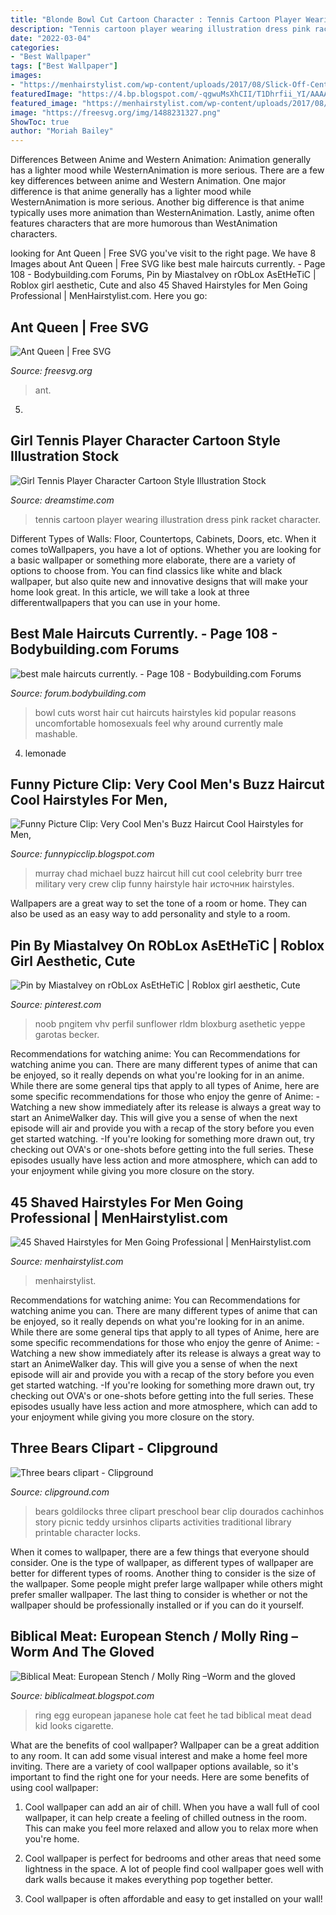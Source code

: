 ```yaml
---
title: "Blonde Bowl Cut Cartoon Character : Tennis Cartoon Player Wearing Illustration Dress Pink Racket Character"
description: "Tennis cartoon player wearing illustration dress pink racket character"
date: "2022-03-04"
categories:
- "Best Wallpaper"
tags: ["Best Wallpaper"]
images:
- "https://menhairstylist.com/wp-content/uploads/2017/08/Slick-Off-Center-Part-shaved-hairstyles-for-men.jpg"
featuredImage: "https://4.bp.blogspot.com/-qgwuMsXhCII/T1Dhrfii_YI/AAAAAAABP78/Vo8Z6c_ktd8/s1600/Man&#039;s+Buzz+Hairstyle+(50).jpg"
featured_image: "https://menhairstylist.com/wp-content/uploads/2017/08/Slick-Off-Center-Part-shaved-hairstyles-for-men.jpg"
image: "https://freesvg.org/img/1488231327.png"
ShowToc: true
author: "Moriah Bailey"
---
```



Differences Between Anime and Western Animation: Animation generally has a lighter mood while WesternAnimation is more serious.
There are a few key differences between anime and Western Animation. One major difference is that anime generally has a lighter mood while WesternAnimation is more serious. Another big difference is that anime typically uses more animation than WesternAnimation. Lastly, anime often features characters that are more humorous than WestAnimation characters.

	

		
looking for Ant Queen | Free SVG you've visit to the right page. We have 8 Images about Ant Queen | Free SVG like best male haircuts currently. - Page 108 - Bodybuilding.com Forums, Pin by Miastalvey on rObLox AsEtHeTiC | Roblox girl aesthetic, Cute and also 45 Shaved Hairstyles for Men Going Professional | MenHairstylist.com. Here you go:
		
    
## Ant Queen | Free SVG

<img loading=lazy src="https://freesvg.org/img/1488231327.png" onerror="this.onerror=null;this.src='https://tse4.mm.bing.net/th?id=OIP.aVDl_PpWw4hfP0F7lCD4gQHaHa&amp;pid=15.1';" alt="Ant Queen | Free SVG">

_Source: freesvg.org_

>ant. 

	

5.

    
## Girl Tennis Player Character Cartoon Style Illustration Stock

<img loading=lazy src="https://thumbs.dreamstime.com/z/girl-tennis-player-character-cartoon-style-illustration-pretty-little-blonde-wearing-pink-blue-dress-holding-racket-30986819.jpg" onerror="this.onerror=null;this.src='https://tse2.mm.bing.net/th?id=OIP.leqBMl6qBmK1HQCZwi9v1QHaKD&amp;pid=15.1';" alt="Girl Tennis Player Character Cartoon Style Illustration Stock">

_Source: dreamstime.com_

>tennis cartoon player wearing illustration dress pink racket character. 

	

Different Types of Walls: Floor, Countertops, Cabinets, Doors, etc.
When it comes toWallpapers, you have a lot of options. Whether you are looking for a basic wallpaper or something more elaborate, there are a variety of options to choose from. You can find classics like white and black wallpaper, but also quite new and innovative designs that will make your home look great. In this article, we will take a look at three differentwallpapers that you can use in your home.

    
## Best Male Haircuts Currently. - Page 108 - Bodybuilding.com Forums

<img loading=lazy src="http://glossynews.com/wp-content/uploads/2012/08/kid-with-a-bowl-haircut2.jpg" onerror="this.onerror=null;this.src='https://tse3.mm.bing.net/th?id=OIP.53u0NY6aBbwC_qpCQomFvwHaH4&amp;pid=15.1';" alt="best male haircuts currently. - Page 108 - Bodybuilding.com Forums">

_Source: forum.bodybuilding.com_

>bowl cuts worst hair cut haircuts hairstyles kid popular reasons uncomfortable homosexuals feel why around currently male mashable. 

	

4. lemonade 

    
## Funny Picture Clip: Very Cool Men&#039;s Buzz Haircut Cool Hairstyles For Men,

<img loading=lazy src="https://4.bp.blogspot.com/-qgwuMsXhCII/T1Dhrfii_YI/AAAAAAABP78/Vo8Z6c_ktd8/s1600/Man&#039;s+Buzz+Hairstyle+(50).jpg" onerror="this.onerror=null;this.src='https://tse3.mm.bing.net/th?id=OIP.XpaR0IKVxzWigvYygnykAQAAAA&amp;pid=15.1';" alt="Funny Picture Clip: Very Cool Men&#039;s Buzz Haircut Cool Hairstyles for Men,">

_Source: funnypicclip.blogspot.com_

>murray chad michael buzz haircut hill cut cool celebrity burr tree military very crew clip funny hairstyle hair источник hairstyles. 

	

Wallpapers are a great way to set the tone of a room or home. They can also be used as an easy way to add personality and style to a room.

    
## Pin By Miastalvey On RObLox AsEtHeTiC | Roblox Girl Aesthetic, Cute

<img loading=lazy src="https://i.pinimg.com/736x/21/fd/37/21fd376270525be081cddbfc3033f99d.jpg" onerror="this.onerror=null;this.src='https://tse1.mm.bing.net/th?id=OIP._Ie3vSLWQEaHyuBCrrfFIAHaIp&amp;pid=15.1';" alt="Pin by Miastalvey on rObLox AsEtHeTiC | Roblox girl aesthetic, Cute">

_Source: pinterest.com_

>noob pngitem vhv perfil sunflower rldm bloxburg asethetic yeppe garotas becker. 

	

Recommendations for watching anime: You can
Recommendations for watching anime you can. There are many different types of anime that can be enjoyed, so it really depends on what you're looking for in an anime. While there are some general tips that apply to all types of Anime, here are some specific recommendations for those who enjoy the genre of Anime: 
-Watching a new show immediately after its release is always a great way to start an AnimeWalker day. This will give you a sense of when the next episode will air and provide you with a recap of the story before you even get started watching. 
-If you're looking for something more drawn out, try checking out OVA's or one-shots before getting into the full series. These episodes usually have less action and more atmosphere, which can add to your enjoyment while giving you more closure on the story.

    
## 45 Shaved Hairstyles For Men Going Professional | MenHairstylist.com

<img loading=lazy src="https://menhairstylist.com/wp-content/uploads/2017/08/Slick-Off-Center-Part-shaved-hairstyles-for-men.jpg" onerror="this.onerror=null;this.src='https://tse4.mm.bing.net/th?id=OIP.dbsDpWYJ1xl6EOG89insDQHaI4&amp;pid=15.1';" alt="45 Shaved Hairstyles for Men Going Professional | MenHairstylist.com">

_Source: menhairstylist.com_

>menhairstylist. 

	

Recommendations for watching anime: You can
Recommendations for watching anime you can. There are many different types of anime that can be enjoyed, so it really depends on what you're looking for in an anime. While there are some general tips that apply to all types of Anime, here are some specific recommendations for those who enjoy the genre of Anime: 
-Watching a new show immediately after its release is always a great way to start an AnimeWalker day. This will give you a sense of when the next episode will air and provide you with a recap of the story before you even get started watching. 
-If you're looking for something more drawn out, try checking out OVA's or one-shots before getting into the full series. These episodes usually have less action and more atmosphere, which can add to your enjoyment while giving you more closure on the story.

    
## Three Bears Clipart - Clipground

<img loading=lazy src="http://clipground.com/images/friendship-locks-clipart-14.jpg" onerror="this.onerror=null;this.src='https://tse1.mm.bing.net/th?id=OIP.GdCYfW5LvRTbA0C9XqFoJgHaEJ&amp;pid=15.1';" alt="Three bears clipart - Clipground">

_Source: clipground.com_

>bears goldilocks three clipart preschool bear clip dourados cachinhos story picnic teddy ursinhos cliparts activities traditional library printable character locks. 

	

When it comes to wallpaper, there are a few things that everyone should consider. One is the type of wallpaper, as different types of wallpaper are better for different types of rooms. Another thing to consider is the size of the wallpaper. Some people might prefer large wallpaper while others might prefer smaller wallpaper. The last thing to consider is whether or not the wallpaper should be professionally installed or if you can do it yourself.

    
## Biblical Meat: European Stench / Molly Ring –Worm And The Gloved

<img loading=lazy src="http://1.bp.blogspot.com/-ibr7AIDKxSY/VJQOUAMdqXI/AAAAAAAAC-I/1QVtPaXWrrk/s1600/991.JPG" onerror="this.onerror=null;this.src='https://tse1.mm.bing.net/th?id=OIP.1YOYjzlrS5CtwEQOuoww0wHaJ4&amp;pid=15.1';" alt="Biblical Meat: European Stench / Molly Ring –Worm and the gloved">

_Source: biblicalmeat.blogspot.com_

>ring egg european japanese hole cat feet he tad biblical meat dead kid looks cigarette. 

	

What are the benefits of cool wallpaper?
Wallpaper can be a great addition to any room. It can add some visual interest and make a home feel more inviting. There are a variety of cool wallpaper options available, so it's important to find the right one for your needs. Here are some benefits of using cool wallpaper: 
1. Cool wallpaper can add an air of chill. When you have a wall full of cool wallpaper, it can help create a feeling of chilled outness in the room. This can make you feel more relaxed and allow you to relax more when you're home. 

2. Cool wallpaper is perfect for bedrooms and other areas that need some lightness in the space. A lot of people find cool wallpaper goes well with dark walls because it makes everything pop together better. 

3. Cool wallpaper is often affordable and easy to get installed on your wall!

